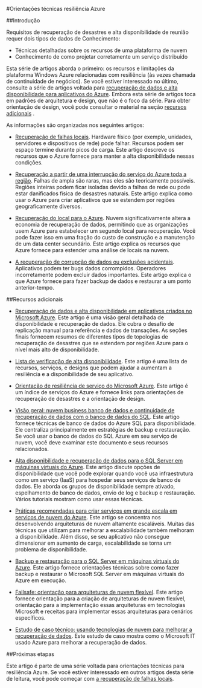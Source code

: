 <properties
   pageTitle="Índice de orientações técnicas de resiliência | Microsoft Azure"
   description="Índice de artigos técnicos sobre compreensão e Projetando flexível e altamente disponível, aplicativos tolerância, bem como planejamento para continuidade de negócios e a recuperação de desastres"
   services=""
   documentationCenter="na"
   authors="adamglick"
   manager="saladki"
   editor=""/>

<tags
   ms.service="resiliency"
   ms.devlang="na"
   ms.topic="article"
   ms.tgt_pltfrm="na"
   ms.workload="na"
   ms.date="08/18/2016"
   ms.author="aglick"/>

#<a name="azure-resiliency-technical-guidance"></a>Orientações técnicas resiliência Azure

##<a name="introduction"></a>Introdução

Requisitos de recuperação de desastres e alta disponibilidade de reunião requer dois tipos de dados de Conhecimento:

- Técnicas detalhadas sobre os recursos de uma plataforma de nuvem
- Conhecimento de como projetar corretamente um serviço distribuído

Esta série de artigos aborda o primeiro: os recursos e limitações da plataforma Windows Azure relacionadas com resiliência (às vezes chamada de continuidade de negócios). Se você estiver interessado no último, consulte a série de artigos voltada para [recuperação de dados e alta disponibilidade para aplicativos do Azure](https://aka.ms/drtechguide). Embora esta série de artigos toca em padrões de arquitetura e design, que não é o foco da série. Para obter orientação de design, você pode consultar o material na seção [recursos adicionais](#additional-resources) .

As informações são organizadas nos seguintes artigos:

- [Recuperação de falhas locais](resiliency-technical-guidance-recovery-local-failures.md).
Hardware físico (por exemplo, unidades, servidores e dispositivos de rede) pode falhar. Recursos podem ser espaço termine durante picos de carga. Este artigo descreve os recursos que o Azure fornece para manter a alta disponibilidade nessas condições.

- [Recuperação a partir de uma interrupção do serviço do Azure toda a região](resiliency-technical-guidance-recovery-loss-azure-region.md).
Falhas de ampla são raras, mas eles são teoricamente possíveis. Regiões inteiras podem ficar isoladas devido a falhas de rede ou pode estar danificados física de desastres naturais. Este artigo explica como usar o Azure para criar aplicativos que se estendem por regiões geograficamente diversos.

- [Recuperação do local para o Azure](resiliency-technical-guidance-recovery-on-premises-azure.md).
Nuvem significativamente altera a economia de recuperação de dados, permitindo que as organizações usem Azure para estabelecer um segundo local para recuperação. Você pode fazer isso em uma fração do custo de construção e a manutenção de um data center secundário. Este artigo explica os recursos que Azure fornece para estender uma análise de locais na nuvem.

- [A recuperação de corrupção de dados ou exclusões acidentais](resiliency-technical-guidance-recovery-data-corruption.md).
Aplicativos podem ter bugs dados corrompidos. Operadores incorretamente podem excluir dados importantes. Este artigo explica o que Azure fornece para fazer backup de dados e restaurar a um ponto anterior-tempo.

##<a name="additional-resources"></a>Recursos adicionais

- [Recuperação de dados e alta disponibilidade em aplicativos criados no Microsoft Azure](resiliency-disaster-recovery-high-availability-azure-applications.md).
Este artigo é uma visão geral detalhada de disponibilidade e recuperação de dados. Ele cubra o desafio de replicação manual para referência e dados de transações. As seções finais fornecem resumos de diferentes tipos de topologias de recuperação de desastres que se estendem por regiões Azure para o nível mais alto de disponibilidade.

- [Lista de verificação de alta disponibilidade](resiliency-high-availability-checklist.md).
Este artigo é uma lista de recursos, serviços, e designs que podem ajudar a aumentam a resiliência e a disponibilidade de seu aplicativo.

- [Orientação de resiliência de serviço do Microsoft Azure](resiliency-service-guidance-index.md).
Este artigo é um índice de serviços do Azure e fornece links para orientações de recuperação de desastres e a orientação de design.

- [Visão geral: nuvem business banco de dados e continuidade de recuperação de dados com o banco de dados do SQL](../sql-database/sql-database-business-continuity.md).
Este artigo fornece técnicas de banco de dados do Azure SQL para disponibilidade. Ele centraliza principalmente em estratégias de backup e restauração. Se você usar o banco de dados do SQL Azure em seu serviço de nuvem, você deve examinar este documento e seus recursos relacionados.

- [Alta disponibilidade e recuperação de dados para o SQL Server em máquinas virtuais do Azure](../virtual-machines/virtual-machines-windows-sql-high-availability-dr.md).
Este artigo discute opções de disponibilidade que você pode explorar quando você usa infraestrutura como um serviço (IaaS) para hospedar seus serviços de banco de dados. Ele aborda os grupos de disponibilidade sempre ativado, espelhamento de banco de dados, envio de log e backup e restauração. Vários tutoriais mostram como usar essas técnicas.

- [Práticas recomendadas para criar serviços em grande escala em serviços de nuvem do Azure](https://azure.microsoft.com//blog/best-practices-for-designing-large-scale-services-on-windows-azure/).
Este artigo se concentra nos desenvolvendo arquiteturas de nuvem altamente escaláveis. Muitas das técnicas que utilizam para melhorar a escalabilidade também melhoram a disponibilidade. Além disso, se seu aplicativo não consegue dimensionar em aumento de carga, escalabilidade se torna um problema de disponibilidade.

- [Backup e restauração para o SQL Server em máquinas virtuais do Azure](../virtual-machines/virtual-machines-windows-sql-backup-recovery.md).
Este artigo fornece orientações técnicas sobre como fazer backup e restaurar o Microsoft SQL Server em máquinas virtuais do Azure em execução.

- [Failsafe: orientação para arquiteturas de nuvem flexível](https://channel9.msdn.com/Series/FailSafe).
Este artigo fornece orientação para a criação de arquiteturas de nuvem flexível, orientação para a implementação essas arquiteturas em tecnologias Microsoft e receitas para implementar essas arquiteturas para cenários específicos.

- [Estudo de caso técnico: usando tecnologias de nuvem para melhorar a recuperação de dados](https://www.microsoft.com/itshowcase/Article/Content/737/Using-cloud-technologies-to-improve-disaster-recovery).
Este estudo de caso mostra como o Microsoft IT usado Azure para melhorar a recuperação de dados.

##<a name="next-steps"></a>Próximas etapas

Este artigo é parte de uma série voltada para orientações técnicas para resiliência Azure. Se você estiver interessado em outros artigos desta série de leitura, você pode começar com [a recuperação de falhas locais](resiliency-technical-guidance-recovery-local-failures.md).

